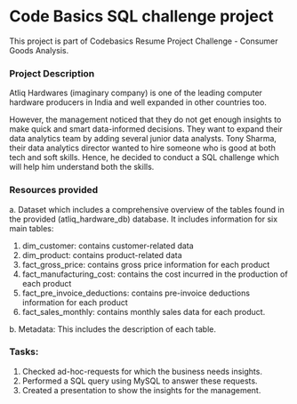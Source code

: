 # Code Basics SQL challenge project

This project is part of Codebasics Resume Project Challenge - Consumer Goods Analysis.

### Project Description

Atliq Hardwares (imaginary company) is one of the leading computer hardware producers in India and well expanded in other countries too.

However, the management noticed that they do not get enough insights to make quick and smart data-informed decisions. They want to expand their data analytics team by adding several junior data analysts. Tony Sharma, their data analytics director wanted to hire someone who is good at both tech and soft skills. Hence, he decided to conduct a SQL challenge which will help him understand both the skills.

### Resources provided

a.   Dataset which includes a comprehensive overview of the tables found in the provided (atliq_hardware_db) database. It includes information for six main tables:

1. dim_customer: contains customer-related data
2. dim_product: contains product-related data
3. fact_gross_price: contains gross price information for each product
4. fact_manufacturing_cost: contains the cost incurred in the production of each product
5. fact_pre_invoice_deductions: contains pre-invoice deductions information for each product
6. fact_sales_monthly: contains monthly sales data for each product.

b.    Metadata: This includes the description of each table.

### Tasks:  

1.    Checked ad-hoc-requests for which the business needs insights.
2.    Performed a SQL query using MySQL to answer these requests. 
3.    Created a presentation to show the insights for the management.
